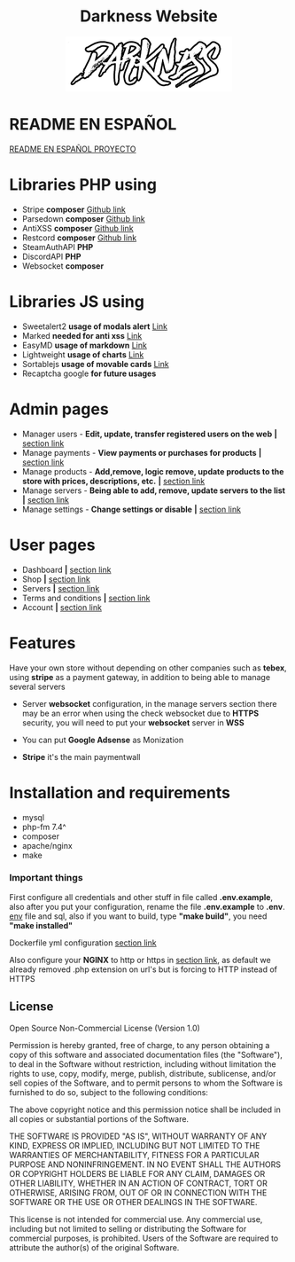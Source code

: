 
<div align="center">
    <h1>Darkness Website</h1>
    <img src="/assets/plugins/images/banner.png"></img>
</div>

<h1>README EN ESPAÑOL </h1>

[README EN ESPAÑOL PROYECTO](README_PROJECT.md)

<h1>Libraries PHP using</h1>

- Stripe <b>composer</b> [Github link](https://github.com/stripe/stripe-php)
- Parsedown <b>composer</b> [Github link](http://parsedown.org)
- AntiXSS <b>composer</b> [Github link](https://github.com/voku/anti-xss)
- Restcord <b>composer</b> [Github link](https://github.com/restcord/restcord)
- SteamAuthAPI <b>PHP</b>
- DiscordAPI <b>PHP</b>
- Websocket <b>composer</b>

<h1>Libraries JS using</h1>

- Sweetalert2 <b>usage of modals alert</b> [Link](https://sweetalert2.github.io/recipe-gallery/)
- Marked <b>needed for anti xss</b> [Link](https://github.com/markedjs/marked)
- EasyMD <b>usage of markdown</b> [Link](https://github.com/Ionaru/easy-markdown-editor)
- Lightweight <b>usage of charts</b> [Link](https://github.com/tradingview/lightweight-charts)
- Sortablejs <b>usage of movable cards</b> [Link](https://sortablejs.github.io/Sortable/)
- Recaptcha google <b>for future usages</b>

<h1>Admin pages</h1>

- Manager users - <b>Edit, update, transfer registered users on the web</b> <b>|</b> [section link](/admin/manage_users.php)
- Manage payments - <b>View payments or purchases for products</b> <b>|</b> [section link](/admin/manage_payments.php)
- Manage products - <b>Add,remove, logic remove, update products to the store with prices, descriptions, etc.</b> <b>|</b> [section link](/admin/manage_products.php)
- Manage servers - <b>Being able to add, remove, update servers to the list</b> <b>|</b> [section link](/admin/manage_servers.php)
- Manage settings - <b>Change settings or disable</b> <b>|</b> [section link](/admin/manage_settings.php)

<h1>User pages</h1>

- Dashboard <b>|</b> [section link](index.php)
- Shop <b>|</b> [section link](shop.php)
- Servers <b>|</b> [section link](servers.php)
- Terms and conditions <b>|</b> [section link](terms.php)
- Account <b>|</b> [section link](account.php)

<h1>Features</h1>

Have your own store without depending on other companies such as <b>tebex</b>, using <b>stripe</b> as a payment gateway, in addition to being able to manage several servers

- Server <b>websocket</b> configuration, in the manage servers section there may be an error when using the check websocket due to <b>HTTPS</b> security, you will need to put your <b>websocket</b> server in <b>WSS</b>

- You can put <b>Google Adsense</b> as Monization

- <b>Stripe</b> it's the main paymentwall

<h1>Installation and requirements</h1>

- mysql
- php-fm 7.4^
- composer
- apache/nginx
- make

<h3>Important things</h3>

First configure all credentials and other stuff in file called <b>.env.example</b>, also after you put your configuration, rename the file <b>.env.example</b> to <b>.env</b>. [env](.env) file and sql, also if you want to build, type <b>"make build"</b>, you need <b>"make installed"</b>

Dockerfile yml configuration [section link](docker/docker-compose.yml)

Also configure your <b>NGINX</b> to http or https in [section link](docker/nginx/nginx.conf), as default we already removed .php extension on url's but is forcing to HTTP instead of HTTPS

## License

Open Source Non-Commercial License (Version 1.0)

Permission is hereby granted, free of charge, to any person obtaining a copy of this software and associated documentation files (the "Software"), to deal in the Software without restriction, including without limitation the rights to use, copy, modify, merge, publish, distribute, sublicense, and/or sell copies of the Software, and to permit persons to whom the Software is furnished to do so, subject to the following conditions:

The above copyright notice and this permission notice shall be included in all copies or substantial portions of the Software.

THE SOFTWARE IS PROVIDED "AS IS", WITHOUT WARRANTY OF ANY KIND, EXPRESS OR IMPLIED, INCLUDING BUT NOT LIMITED TO THE WARRANTIES OF MERCHANTABILITY, FITNESS FOR A PARTICULAR PURPOSE AND NONINFRINGEMENT. IN NO EVENT SHALL THE AUTHORS OR COPYRIGHT HOLDERS BE LIABLE FOR ANY CLAIM, DAMAGES OR OTHER LIABILITY, WHETHER IN AN ACTION OF CONTRACT, TORT OR OTHERWISE, ARISING FROM, OUT OF OR IN CONNECTION WITH THE SOFTWARE OR THE USE OR OTHER DEALINGS IN THE SOFTWARE.

This license is not intended for commercial use. Any commercial use, including but not limited to selling or distributing the Software for commercial purposes, is prohibited. Users of the Software are required to attribute the author(s) of the original Software.



